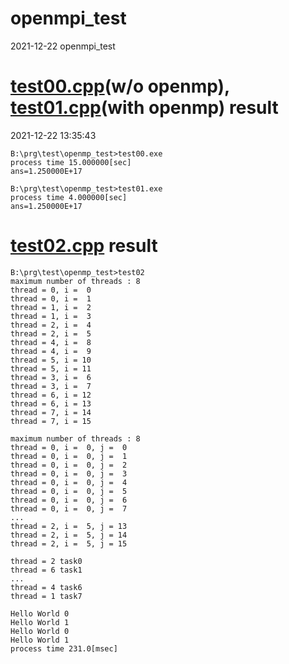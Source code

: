 # openmpi_test
2021-12-22
openmpi_test
# [test00.cpp](./test00.cpp)(w/o openmp), [test01.cpp](./test01.cpp)(with openmp) result
2021-12-22 13:35:43
```
B:\prg\test\openmp_test>test00.exe
process time 15.000000[sec]
ans=1.250000E+17

B:\prg\test\openmp_test>test01.exe
process time 4.000000[sec]
ans=1.250000E+17
```

# [test02.cpp](./test02.cpp) result
```
B:\prg\test\openmp_test>test02
maximum number of threads : 8
thread = 0, i =  0
thread = 0, i =  1
thread = 1, i =  2
thread = 1, i =  3
thread = 2, i =  4
thread = 2, i =  5
thread = 4, i =  8
thread = 4, i =  9
thread = 5, i = 10
thread = 5, i = 11
thread = 3, i =  6
thread = 3, i =  7
thread = 6, i = 12
thread = 6, i = 13
thread = 7, i = 14
thread = 7, i = 15

maximum number of threads : 8
thread = 0, i =  0, j =  0
thread = 0, i =  0, j =  1
thread = 0, i =  0, j =  2
thread = 0, i =  0, j =  3
thread = 0, i =  0, j =  4
thread = 0, i =  0, j =  5
thread = 0, i =  0, j =  6
thread = 0, i =  0, j =  7
...
thread = 2, i =  5, j = 13
thread = 2, i =  5, j = 14
thread = 2, i =  5, j = 15

thread = 2 task0
thread = 6 task1
...
thread = 4 task6
thread = 1 task7

Hello World 0
Hello World 1
Hello World 0
Hello World 1
process time 231.0[msec]
```

